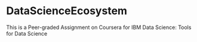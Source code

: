 # DataScienceEcosystem
This is a Peer-graded Assignment on Coursera for IBM Data Science: Tools for Data Science
